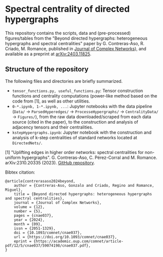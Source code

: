# Spectral centrality of directed hypergraphs

This repository contains the scripts, data and (pre-processed) figures/tables from the "Beyond directed hypergraphs: heterogeneous hypergraphs and spectral centralities" paper by G. Contreras-Aso, R. Criado, M. Romance, published in [Journal of Complex Networks](https://doi.org/10.1093/comnet/cnae037)), and available as a preprint at [arXiv:2403.11825](https://arxiv.org/abs/2403.11825).

## Structure of the repository

The following files and directories are briefly summarized.
- `tensor_functions.py, useful_functions.py`: Tensor construction functions and centrality computations (power-like method based on the code from [1], as well as other utilities.
- `0-*.ipynb, 1-*.ipynb, ...`: Jupyter notebooks with the data pipeline (`Data/` -> `ParsedHyperedges/` -> `ProcesseHypergraphs/` -> `CentralityData/` -> `Figures/`), from the raw data downloaded/scraped from each data source (cited in the paper), to the construction and analysis of adjacency tensors and their centralities.
- `kstepHypergraphs.ipynb`: Jupyter notebook with the construction and analysis of k-step centralities of standard networks located at `DirectedNets/`.


[1] "Uplifting edges in higher order networks: spectral centralities for non-uniform hypergraphs". G. Contreras-Aso, C. Pérez-Corral and M. Romance. arXiv:2310.20335 (2023). [GitHub repository](https://github.com/LaComarca-Lab/non-uniform-hypergraphs).

Bibtex citation:
```
@article{contrerasaso2024beyond,
    author = {Contreras-Aso, Gonzalo and Criado, Regino and Romance, Miguel},
    title = {Beyond directed hypergraphs: heterogeneous hypergraphs and spectral centralities},
    journal = {Journal of Complex Networks},
    volume = {12},
    number = {5},
    pages = {cnae037},
    year = {2024},
    month = {09},
    issn = {2051-1329},
    doi = {10.1093/comnet/cnae037},
    url = {https://doi.org/10.1093/comnet/cnae037},
    eprint = {https://academic.oup.com/comnet/article-pdf/12/5/cnae037/59074198/cnae037.pdf},
}

```
